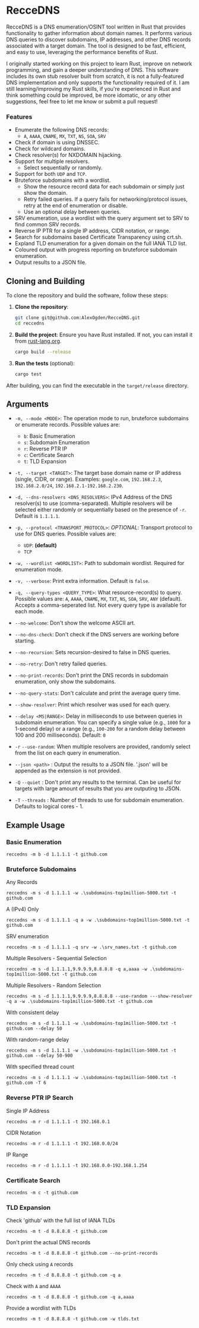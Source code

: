 # RecceDNS 

RecceDNS is a DNS enumeration/OSINT tool written in Rust 
that provides functionality to gather information about domain names. It performs various DNS queries to discover subdomains, IP addresses, and other DNS records associated with a target domain. The tool is designed to be fast, efficient, and easy to use, leveraging the performance benefits of Rust.

I originally started working on this project to learn Rust, improve on network programming, and gain a deeper understanding of DNS. This software includes its own stub resolver built from scratch, it is not a fully-featured DNS implementation and only supports the functionality required of it. I am still learning/improving my Rust skills, if you're experienced in Rust and think something could be improved, be more idomatic, or any other suggestions, feel free to let me know or submit a pull request!

### Features

- Enumerate the following DNS records:
	- `A`, `AAAA`, `CNAME`, `MX`, `TXT`, `NS`, `SOA`, `SRV`
- Check if domain is using DNSSEC.
- Check for wildcard domains.
- Check resolver(s) for NXDOMAIN hijacking.
- Support for multiple resolvers.
	- Select sequentially or randomly.
- Support for both `UDP` and `TCP`.
- Bruteforce subdomains with a wordlist.
	- Show the resource record data for each subdomain or simply just show the domain.
	- Retry failed queries. If a query fails for networking/protocol issues, retry at the end of enumeration or disable.
	- Use an optional delay between queries.
- SRV enumeration, use a wordlist with the query argument set to SRV to find common SRV records.
- Reverse IP PTR for a single IP address, CIDR notation, or range.
- Search for subdomains based Certificate Transparency using crt.sh.
- Expland TLD enumeration for a given domain on the full IANA TLD list.
- Coloured output with progress reporting on bruteforce subdomain enumeration.
- Output results to a JSON file.

## Cloning and Building

To clone the repository and build the software, follow these steps:

1. **Clone the repository**:
	```sh
	git clone git@github.com:AlexOgden/RecceDNS.git
	cd reccedns
	```

2. **Build the project**:
	Ensure you have Rust installed. If not, you can install it from [rust-lang.org](https://www.rust-lang.org/).

	```sh
	cargo build --release
	```

3. **Run the tests** (optional):
	```sh
	cargo test
	```

After building, you can find the executable in the `target/release` directory.

## Arguments

- `-m, --mode <MODE>`: The operation mode to run, bruteforce subdomains or enumerate records. Possible values are:
  - `b`: Basic Enumeration
  - `s`: Subdomain Enumeration
  - `r`: Reverse PTR IP
  - `c`: Certificate Search
  - `t`: TLD Expansion

- `-t, --target <TARGET>`: The target base domain name or IP address (single, CIDR, or range). Examples: `google.com`, `192.168.2.3`, `192.168.2.0/24`, `192.168.2.1-192.168.2.230`.

- `-d, --dns-resolvers <DNS_RESOLVERS>`: IPv4 Address of the DNS resolver(s) to use (comma-separated). Multiple resolvers will be selected either randomly or sequentially based on the presence of `-r`. Default is `1.1.1.1`.

- `-p, --protocol <TRANSPORT_PROTOCOL>`: *OPTIONAL*: Transport protocol to use for DNS queries. Possible values are:
  - `UDP`: **(default)**
  - `TCP`

- `-w, --wordlist <WORDLIST>`: Path to subdomain wordlist. Required for enumeration mode.

- `-v, --verbose`: Print extra information. Default is `false`.

- `-q, --query-types <QUERY_TYPE>`: What resource-record(s) to query. Possible values are: `A`, `AAAA`, `CNAME`, `MX`, `TXT`, `NS`, `SOA`, `SRV`, `ANY` (default). Accepts a comma-seperated list. Not every query type is available for each mode.

- `--no-welcome`: Don't show the welcome ASCII art.

- `--no-dns-check`: Don't check if the DNS servers are working before starting.

- `--no-recursion`: Sets recursion-desired to false in DNS queries.

- `--no-retry`: Don't retry failed queries.

- `--no-print-records`: Don't print the DNS records in subdomain enumeration, only show the subdomains.

- `--no-query-stats`: Don't calculate and print the average query time.

- `--show-resolver`: Print which resolver was used for each query.

- `--delay <MS|RANGE>`: Delay in milliseconds to use between queries in subdomain enumeration. You can specify a single value (e.g., `1000` for a 1-second delay) or a range (e.g., `100-200` for a random delay between 100 and 200 milliseconds). Default: `0`

- `-r` `--use-random`: When multiple resolvers are provided, randomly select from the list on each query in enumeration.

- `--json <path>` : Output the results to a JSON file. '.json' will be appended as the extension is not provided.

- `-Q` `--quiet` : Don't print any results to the terminal. Can be useful for targets with large amount of results that you are outputing to JSON.

- `-T` `--threads` : Number of threads to use for subdomain enumeration. Defaults to logical cores - 1.

## Example Usage

### Basic Enumeration

`reccedns -m b -d 1.1.1.1 -t github.com`

### Bruteforce Subdomains

Any Records

`reccedns -m s -d 1.1.1.1 -w .\subdomains-top1million-5000.txt -t github.com`

A (IPv4) Only

`reccedns -m s -d 1.1.1.1 -q a -w .\subdomains-top1million-5000.txt -t github.com`

SRV enumeration

`reccedns -m s -d 1.1.1.1 -q srv -w .\srv_names.txt -t github.com`

Multiple Resolvers - Sequential Selection

`reccedns -m s -d 1.1.1.1,9.9.9.9,8.8.8.8 -q a,aaaa -w .\subdomains-top1million-5000.txt -t github.com`

Multiple Resolvers - Random Selection

`reccedns -m s -d 1.1.1.1,9.9.9.9,8.8.8.8 --use-random ---show-resolver -q a -w .\subdomains-top1million-5000.txt -t github.com`

With consistent delay

`reccedns -m s -d 1.1.1.1 -w .\subdomains-top1million-5000.txt -t github.com --delay 50`

With random-range delay

`reccedns -m s -d 1.1.1.1 -w .\subdomains-top1million-5000.txt -t github.com --delay 50-900`

With specified thread count

`reccedns -m s -d 1.1.1.1 -w .\subdomains-top1million-5000.txt -t github.com -T 6`

### Reverse PTR IP Search

Single IP Address

`reccedns -m r -d 1.1.1.1 -t 192.168.0.1`

CIDR Notation

`reccedns -m r -d 1.1.1.1 -t 192.168.0.0/24`

IP Range

`reccedns -m r -d 1.1.1.1 -t 192.168.0.0-192.168.1.254`

### Certificate Search

`reccedns -m c -t github.com`

### TLD Expansion

Check 'github' with the full list of IANA TLDs

`reccedns -m t -d 8.8.8.8 -t github.com`

Don't print the actual DNS records

`reccedns -m t -d 8.8.8.8 -t github.com --no-print-records`

Only check using `A` records

`reccedns -m t -d 8.8.8.8 -t github.com -q a`

Check with `A` and `AAAA`

`reccedns -m t -d 8.8.8.8 -t github.com -q a,aaaa`

Provide a wordlist with TLDs

`reccedns -m t -d 8.8.8.8 -t github.com -w tlds.txt`